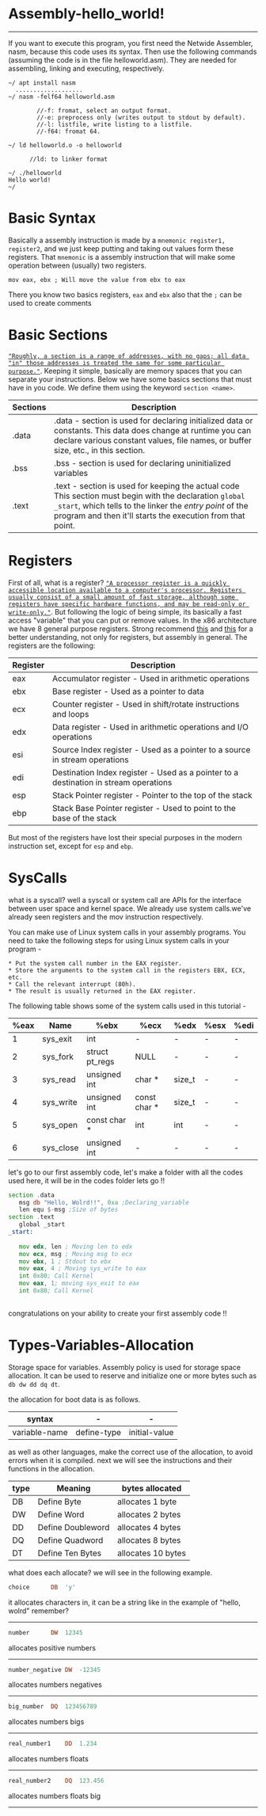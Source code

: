 # Assembly-hello_world!
***

If you want to execute this program, you first need the Netwide Assembler, nasm, because this code uses its syntax. Then use the following commands (assuming the code is in the file helloworld.asm). They are needed for assembling, linking and executing, respectively.

```
~/ apt install nasm
  ...................
~/ nasm -felf64 helloworld.asm

        //-f: fromat, select an output format.
        //-e: preprocess only (writes output to stdout by default).
        //-l: listfile, write listing to a listfile.
        //-f64: fromat 64.
        
~/ ld helloworld.o -o helloworld

      //ld: to linker format
      
~/ ./helloworld
Hello world!
~/
```

# Basic Syntax
Basically a assembly instruction is made by a `mnemonic register1, register2`,
and we just keep putting and taking out values form these registers.
That `mnemonic` is a assembly instruction that will make some operation between (usually) two registers.

```
mov eax, ebx ; Will move the value from ebx to eax
```

There you know two basics registers, `eax` and `ebx` also that the `;` can be used to create comments

# Basic Sections
[`"Roughly, a section is a range of addresses, with no gaps; all data "in" those addresses is treated the same for some particular purpose."`](https://ftp.gnu.org/old-gnu/Manuals/gas-2.9.1/html_chapter/as_4.html).
Keeping it simple, basically are memory spaces that you can separate your instructions. Below we have some basics sections that must have in you code.
We define them using the keyword `section <name>`.


| Sections | Description |
| --- | --- |
| .data | .data - section is used for declaring initialized data or constants. This data does change at runtime you can declare various constant values, file names, or buffer size, etc., in this section. |
| .bss | .bss  - section is used for declaring uninitialized variables |
| .text | .text - section is used for keeping the actual code This section must begin with the declaration `global _start`, which tells to the linker the *entry point* of the program and then it'll starts the execution from that point. |

# Registers
First of all, what is a register?  [`"A processor register is a quickly accessible location available to a computer's processor. Registers usually consist of a small amount of fast storage, although some registers have specific hardware functions, and may be read-only or write-only."`](https://en.wikipedia.org/wiki/Processor_register). But following the logic of being simple, its basically a fast access "variable" that you can put or remove values.
In the x86 architecture we have 8 general purpose registers. Strong recommend [this](http://www.cs.virginia.edu/~evans/cs216/guides/x86.html) and [this](https://en.wikibooks.org/wiki/X86_Assembly/X86_Architecture) for a better understanding, not only for registers, but assembly in general.
The registers are the following:

| Register | Description |
| --- | --- |
| eax | Accumulator register -  Used in arithmetic operations |
| ebx | Base register - Used as a pointer to data |
| ecx | Counter register - Used in shift/rotate instructions and loops |
| edx | Data register - Used in arithmetic operations and I/O operations |
| esi | Source Index register - Used as a pointer to a source in stream operations |
| edi | Destination Index register -  Used as a pointer to a destination in stream operations |
| esp | Stack Pointer register - Pointer to the top of the stack |
| ebp | Stack Base Pointer register - Used to point to the base of the stack |

But most of the registers have lost their special purposes in the modern instruction set, except for `esp` and `ebp`.

# SysCalls

what is a syscall? well a syscall or system call are APIs for the interface between user space and kernel space. We already use system calls.we've already seen registers and the mov instruction respectively.

You can make use of Linux system calls in your assembly programs. You need to take the following steps for using Linux system calls in your program - 

   
    * Put the system call number in the EAX register.
    * Store the arguments to the system call in the registers EBX, ECX, etc.
    * Call the relevant interrupt (80h).
    * The result is usually returned in the EAX register.

The following table shows some of the system calls used in this tutorial -


|  %eax 	|  Name 	|  %ebx 	|  %ecx 	|  %edx |   %esx  |  %edi   |
| --- | --- | --- | --- | --- | --- | --- |
| 1 | sys_exit  | int | - | - | - | - | 
| 2 | sys_fork  | struct pt_regs | NULL | - | - | - |
| 3 | sys_read  | unsigned int | char * | size_t | - | - |
| 4 | sys_write | unsigned int | const char * | size_t | - | - | 
| 5 | sys_open  | const char * | int | int	| - | - |
| 6 | sys_close | unsigned int | - | - | - |  - |

let's go to our first assembly code, let's make a folder with all the codes used here, it will be in the codes folder
lets go !! 

```asm
section .data
   msg db "Hello, Wolrd!!", 0xa ;Declaring_variable 
   len equ $-msg ;Size of bytes 
section .text
   global _start
_start:
  
   mov edx, len ; Moving len to edx
   mov ecx, msg ; Moving msg to ecx
   mov ebx, 1 ; Stdout to ebx
   mov eax, 4 ; Moving sys_write to eax 
   int 0x80; Call Kernel
   mov eax, 1; moving sys_exit to eax
   int 0x80; Call Kernel
   
```
congratulations on your ability to create your first assembly code !!


# Types-Variables-Allocation

Storage space for variables. Assembly policy is used for storage space allocation. It can be used to reserve and initialize one or more bytes such as ```db dw dd dq dt```.
 
the allocation for boot data is as follows.

| syntax | - | - |
| --- | --- | --- |
| variable-name  |  define-type  | initial-value |


as well as other languages, make the correct use of the allocation, 
to avoid errors when it is compiled.
next we will see the instructions and their functions in the allocation.

| type | Meaning | bytes allocated |
| --- | --- | --- |
| DB  |	Define Byte | allocates 1 byte |
| DW  |  Define Word	| allocates 2 bytes |
| DD	|  Define Doubleword | allocates 4 bytes |
| DQ	|  Define Quadword |	allocates 	8 bytes |
| DT	|  Define Ten Bytes | allocates 10 bytes |


what does each allocate? we will see in the following example.

```asm 
choice		DB	'y' 
```  
it allocates characters in, 
it can be a string like in the example of 
"hello, wolrd" remember?

----------------------------------------------------------

```asm
number		DW	12345
```

allocates positive numbers

----------------------------------------------------------

```asm
number_negative	DW	-12345
```

allocates numbers negatives

----------------------------------------------------------

```asm
big_number	DQ	123456789
```

allocates numbers bigs 

----------------------------------------------------------

```asm
real_number1	DD	1.234
```

allocates numbers floats

----------------------------------------------------------

```asm
real_number2	DQ	123.456
```
allocates numbers floats big

-----------------------------------------------------------
